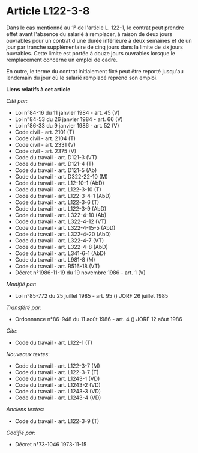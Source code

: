 # Article L122-3-8

Dans le cas mentionné au 1° de l'article L. 122-1, le contrat peut prendre effet avant l'absence du salarié à remplacer, à
raison de deux jours ouvrables pour un contrat d'une durée inférieure à deux semaines et de un jour par tranche
supplémentaire de cinq jours dans la limite de six jours ouvrables. Cette limite est portée à douze jours ouvrables lorsque
le remplacement concerne un emploi de cadre.

En outre, le terme du contrat initialement fixé peut être reporté jusqu'au lendemain du jour où le salarié remplacé reprend
son emploi.

**Liens relatifs à cet article**

_Cité par_:

  - Loi n°84-16 du 11 janvier 1984 - art. 45 (V)
  - Loi n°84-53 du 26 janvier 1984 - art. 66 (V)
  - Loi n°86-33 du 9 janvier 1986 - art. 52 (V)
  - Code civil - art. 2101 (T)
  - Code civil - art. 2104 (T)
  - Code civil - art. 2331 (V)
  - Code civil - art. 2375 (V)
  - Code du travail - art. D121-3 (VT)
  - Code du travail - art. D121-4 (T)
  - Code du travail - art. D121-5 (Ab)
  - Code du travail - art. D322-22-10 (M)
  - Code du travail - art. L12-10-1 (AbD)
  - Code du travail - art. L122-3-10 (T)
  - Code du travail - art. L122-3-4-1 (AbD)
  - Code du travail - art. L122-3-6 (T)
  - Code du travail - art. L122-3-9 (AbD)
  - Code du travail - art. L322-4-10 (Ab)
  - Code du travail - art. L322-4-12 (VT)
  - Code du travail - art. L322-4-15-5 (AbD)
  - Code du travail - art. L322-4-20 (AbD)
  - Code du travail - art. L322-4-7 (VT)
  - Code du travail - art. L322-4-8 (AbD)
  - Code du travail - art. L341-6-1 (AbD)
  - Code du travail - art. L981-8 (M)
  - Code du travail - art. R516-18 (VT)
  - Décret n°1986-11-19 du 19 novembre 1986 - art. 1 (V)

_Modifié par_:

  - Loi n°85-772 du 25 juillet 1985 - art. 95 () JORF 26 juillet 1985

_Transféré par_:

  - Ordonnance n°86-948 du 11 août 1986 - art. 4 () JORF 12 aôut 1986

_Cite_:

  - Code du travail - art. L122-1 (T)

_Nouveaux textes_:

  - Code du travail - art. L122-3-7 (M)
  - Code du travail - art. L122-3-7 (T)
  - Code du travail - art. L1243-1 (VD)
  - Code du travail - art. L1243-2 (VD)
  - Code du travail - art. L1243-3 (VD)
  - Code du travail - art. L1243-4 (VD)

_Anciens textes_:

  - Code du travail - art. L122-3-9 (T)

_Codifié par_:

  - Décret n°73-1046 1973-11-15
